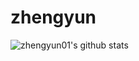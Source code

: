 # zhengyun


![zhengyun01's github stats](https://github-readme-stats.vercel.app/api?username=zhengyun01&show_icons=true&theme=radical) 
